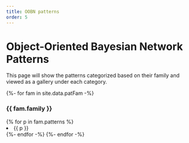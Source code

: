 ```yaml
---
title: OOBN patterns
order: 5
---
```


# Object-Oriented Bayesian Network Patterns

This page will show the patterns categorized based on their family and viewed as a gallery under each category.

<div>
{%- for fam in site.data.patFam -%}
<h3>{{ fam.family }}</h3>
  {% for p in fam.patterns %}
  <li>{{ p }}</li>
  {%- endfor -%}
{%- endfor -%}
</div>
